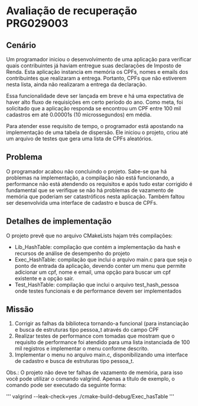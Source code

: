# Avaliação de recuperação PRG029003

## Cenário

Um programador iniciou o desenvolvimento de uma aplicação para verificar quais contribuintes já haviam entregue suas declarações de Imposto de Renda. Esta aplicação instancia em memória os CPFs, nomes e emails dos contribuintes que realizaram a entrega. Portanto, CPFs que não estiverem nesta lista, ainda não realizaram a entrega da declaração.

Essa funcionalidade deve ser lançada em breve e há uma expectativa de haver alto fluxo de requisições em certo período do ano. Como meta, foi solicitado que a aplicação responda se encontrou um CPF entre 100 mil cadastros em até 0.00001s (10 microssegundos) em média.

Para atender esse requisito de tempo, o programador está apostando na implementação de uma tabela de dispersão. Ele iniciou o projeto, criou até um arquivo de testes que gera uma lista de CPFs aleatórios.

## Problema

O programador acabou não concluindo o projeto. Sabe-se que há problemas na implementação, a compilação não está funcionando, a performance não está atendendo os requisitos e após tudo estar corrigido é fundamental que se verifique se não há problemas de vazamento de memória que poderiam ser catastróficos nesta aplicação. Também faltou ser desenvolvida uma interface de cadastro e busca de CPFs.

## Detalhes de implementação

O projeto prevê que no arquivo CMakeLists hajam três compilações:
- Lib_HashTable: compilação que contém a implementação da hash e recursos de análise de desempenho do projeto
- Exec_HashTable: compilação que inclui o arquivo main.c para que seja o ponto de entrada da aplicação, devendo conter um menu que permite adicionar um cpf, nome e email, uma opção para buscar um cpf existente e a opção sair. 
- Test_HashTable: compilação que inclui o arquivo test_hash_pessoa onde testes funcionais e de performance devem ser implementados

## Missão

1. Corrigir as falhas da biblioteca tornando-a funcional (para instanciação e busca de estruturas tipo pessoa_t através do campo CPF
2. Realizar testes de performance com tomadas que mostram que o requisito de performance foi atendido para uma lista instanciada de 100 mil registros e implementar o menu conforme descrito.
3. Implementar o menu no arquivo main.c, disponibilizando uma interface de cadastro e busca de estruturas tipo pessoa_t.

Obs.: O projeto não deve ter falhas de vazamento de memória, para isso você pode utilizar o comando valgrind. Apenas a título de exemplo, o comando pode ser executado da seguinte forma: 

'''
valgrind --leak-check=yes ./cmake-build-debug/Exec_hasTable
'''